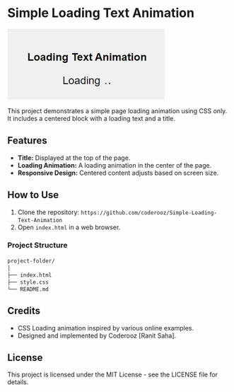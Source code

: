 # Simple Loading Text Animation

![Simple Loading Text Animation](./image.png)


This project demonstrates a simple page loading animation using CSS only. It includes a centered block with a loading text and a title.

## Features

- **Title:** Displayed at the top of the page.
- **Loading Animation:** A loading animation in the center of the page.
- **Responsive Design:** Centered content adjusts based on screen size.

## How to Use

1. Clone the repository: `https://github.com/coderooz/Simple-Loading-Text-Animation`
2. Open `index.html` in a web browser.


### Project Structure

```
project-folder/
│
├── index.html
├── style.css
└── README.md
```

## Credits

- CSS Loading animation inspired by various online examples.
- Designed and implemented by Coderooz [Ranit Saha].

## License

This project is licensed under the MIT License - see the LICENSE file for details.
